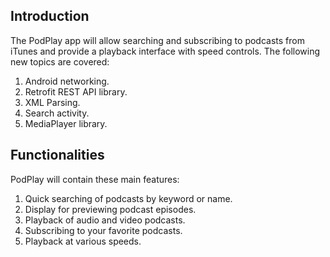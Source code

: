 ## Introduction

The PodPlay app will allow searching and subscribing to podcasts from iTunes and provide a playback interface with speed controls.
The following new topics are covered:
1. Android networking.
2. Retrofit REST API library.
3. XML Parsing.
4. Search activity.
5. MediaPlayer library.

## Functionalities

PodPlay will contain these main features:
1. Quick searching of podcasts by keyword or name.
2. Display for previewing podcast episodes.
3. Playback of audio and video podcasts.
4. Subscribing to your favorite podcasts.
5. Playback at various speeds.

